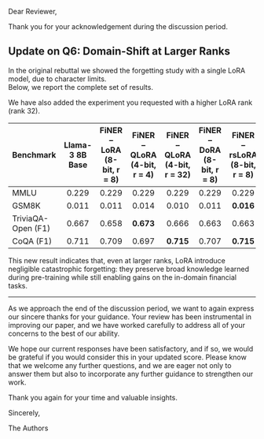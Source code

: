 Dear Reviewer,

Thank you for your acknowledgement during the discussion period.

## Update on Q6: Domain-Shift at Larger Ranks

In the original rebuttal we showed the forgetting study with a single LoRA model, due to character limits.  
Below, we report the complete set of results.

We have also added the experiment you requested with a higher LoRA rank (rank 32).

| Benchmark          | Llama-3 8B Base | FiNER – LoRA (8-bit, r = 8) | FiNER – QLoRA (4-bit, r = 4) | **FiNER – QLoRA (4-bit, r = 32)** | FiNER – DoRA (8-bit, r = 8) | FiNER – rsLoRA (8-bit, r = 8) |
|:-------------------|:---------------:|:---------------------------:|:----------------------------:|:---------------------------------:|:---------------------------:|:-----------------------------:|
| MMLU               |      0.229      |            0.229            |            0.229             |               0.229               |            0.229            |             0.229             |
| GSM8K              |      0.011      |            0.011            |            0.014             |               0.010               |            0.011            |           **0.016**           |
| TriviaQA-Open (F1) |      0.667      |            0.658            |          **0.673**           |               0.666               |            0.663            |             0.663             |
| CoQA (F1)          |      0.711      |            0.709            |            0.697             |             **0.715**             |            0.707            |           **0.715**           |

This new result indicates that, even at larger ranks, LoRA introduce negligible
catastrophic forgetting: they preserve broad knowledge learned during pre-training while still enabling gains on the
in-domain financial tasks.

---

As we approach the end of the discussion period, we want to again express our sincere thanks for your guidance. Your
review has been instrumental in improving our paper, and we have worked carefully to address all of
your concerns to the best of our ability.

We hope our current responses have been satisfactory, and if so, we would be grateful if you would consider this in your
updated score. Please know that we welcome any further questions, and we are eager not only to answer them but also to
incorporate any further guidance to strengthen our work.

Thank you again for your time and valuable insights.

Sincerely,

The Authors


